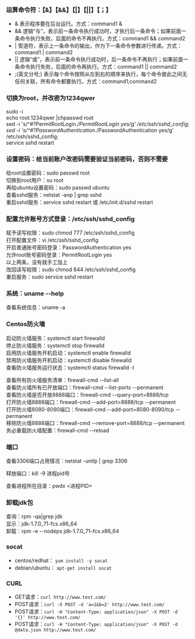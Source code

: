 ### 运算命令符：【&】【&&】【|】【||】【；】   
- &  表示程序要在后台运行。方式：command1 &
- &&  逻辑“与”，表示前一条命令执行成功时，才执行后一条命令；如果前面一条命令执行失败，后面的命令不再执行。方式：command1 && command2
- |  管道符，表示上一条命令的输出，作为下一条命令参数进行传递。方式：command1 | command2
- ||  逻辑“或”，表示前一条命令执行成功时，后一条命令不再执行；如果前面一条命令执行失败，后面的命令再执行。方式：command1 || command2
- ;(英文分号;)  表示每个命令按照从左到右的顺序来执行，每个命令彼此之间无任何关联，所有命令都要执行。方式：command1;command2

### 切换为root，并改密为1234qwer

sudo -i  
echo root:1234qwer |chpasswd root  
sed -i 's/^#\?PermitRootLogin.*/PermitRootLogin yes/g' /etc/ssh/sshd_config;  
sed -i 's/^#\?PasswordAuthentication.*/PasswordAuthentication yes/g' /etc/ssh/sshd_config;  
service sshd restart  

### 设置密码：给当前账户改密码需要验证当前密码，否则不需要
给root设置密码：sudo passwd root  
切换到root用户：su root  
再给ubuntu设置密码：sudo passwd ubuntu  
查看sshd服务：netstat -anp | grep sshd  
重启sshd服务：service sshd restart 或 /etc/init.d/sshd restart  

### 配置允许账号方式登录：/etc/ssh/sshd_config
赋予读写权限：sudo chmod 777 /etc/ssh/sshd_config  
打开配置文件：vi /etc/ssh/sshd_config  
开启普通账号密码登录：PasswordAuthentication yes  
允许root账号密码登录：PermitRootLogin yes  
以上两条，没有就手工加上  
改回读写权限：sudo chmod 644 /etc/ssh/sshd_config  
重启服务：sudo service sshd restart  


### 系统：uname --help
查看系统信息：uname -a


### Centos防火墙

启动防火墙服务：systemctl start firewalld  
停止防火墙服务：systemctl stop firewalld  
启用防火墙服务开机启动：systemctl enable firewalld  
禁用防火墙服务开机启动：systemctl disable firewalld  
查看防火墙服务运行状态：systemctl status firewalld -l  

查看所有防火墙服务清单：firewall-cmd --list-all  
查看防火墙所有已开放端口：firewall-cmd --list-ports --permanent  
查看防火墙是否开放8888端口：firewall-cmd --query-port=8888/tcp  
打开防火墙8888端口：firewall-cmd --add-port=8888/tcp --permanent  
打开防火墙8080-8090端口：firewall-cmd --add-port=8080-8090/tcp --permanent  
移除防火墙8888端口：firewall-cmd --remove-port=8888/tcp --permanent  
务必重载防火墙配置：firewall-cmd --reload  

### 端口
查看3306端口占用情况：netstat -untlp | grep 3306  

释放端口：kill -9 进程pid号

查看进程所在目录：pwdx <进程PID>

### 卸载jdk包
查询：rpm -qa|grep jdk  
显示：jdk-1.7.0_71-fcs.x86_64  
卸载：rpm -e --nodeps jdk-1.7.0_71-fcs.x86_64  

### socat

- centos/redhat：
``` yum install -y socat ```
- debian/ubuntu：
``` apt-get install socat ```

### CURL
- GET请求：`curl http://www.test.com/`
- POST请求：`curl -X POST -d 'a=1&b=2' http://www.test.com/`
- POST请求：`curl -H "Content-Type: application/json" -X POST -d '{}' http://www.test.com/`
- POST请求：`curl -H "Content-Type: application/json" -X POST -d @data.json http://www.test.com/`
